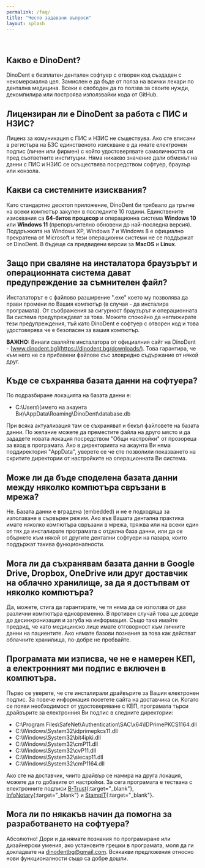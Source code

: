 ```yaml
---
permalink: /faq/
title: "Често задавани въпроси"
layout: splash
---
```

<br>

## Какво е DinoDent?
DinoDent е безплатен дентален софтуер с отворен код създаден с некомерсиална цел. Замислен е да бъде от полза на всички лекари по дентална медицина. Всеки е свободен да го ползва за своите нужди, декомпилира или построява използвайки кода от GitHub.

## Лицензиран ли е DinoDent за работа с ПИС и НЗИС?
Лиценз за комуникация с ПИС и НЗИС не съществува. Ако сте вписани в регистъра на БЗС единственото изискване е да имате електронен подпис (личен или фирмен) с който удостоверявате самоличността си пред съответните институции. Няма никакво значение дали обменът на данни с ПИС и НЗИС се осъществява посредством софтуер, браузър или конзола.

## Какви са системните изисквания?
Като стандартно десктоп приложение, DinoDent би трябвало да тръгне на всеки компютър закупен в последните 10 години. Единствените изисквания са <b>64-битов процесор</b> и операционна система
<b>Windows 10</b> или <b>Windows 11</b> (препоръчително обновени до най-последна версия). Поддръжката на Windows XP, Windows 7 и Windows 8 е официално прекратена от Microsoft и тези операционни системи не се поддържат от DinoDent. 
В бъдеще са предвидени версии за <b>MacOS</b> и <b>Linux</b>.

## Защо при сваляне на инсталатора браузърът и операционната система дават предупреждение за съмнителен файл?
Инсталаторът е с файлово разширение ".exe" което му позволява да прави промени по Вашия компютър (в случая - да инсталира програмата). От съображения за сигурност браузърът и операционната Ви система предупреждават за това. Можете спокойно да неглижирате тези предупреждения, тъй като DinoDent е софтуер с отворен код и това удостоверява че е безопасен за вашия компютър. 

<b>ВАЖНО:</b> Винаги сваляйте инсталатора от официалния сайт на DinoDent - [www.dinodent.bg](https://dinodent.bg/downloads/). Това гарантира, че към него не са прибавени файлове със зловредно съдържание от някой друг.

## Къде се съхранява базата данни на софтуера?
По подразбиране локацията на базата данни е: 

- C:\Users\\(името на акаунта Ви)\AppData\Roaming\DinoDent\database.db

При всяка актуализация там се съхраняват и бекъп файловете на базата данни. По желание можете да преместите файла на друго място и да зададете новата локация посредством "Общи настройки" от прозореца за вход в програмата. Ако в директорията на акаунта Ви няма поддиректория "AppData", уверете се че сте позволили показването на скритите директории от настройките на операционната Ви система.

## Може ли да бъде споделена базата данни между няколко компютъра свръзани в мрежа?
Не. Базата данни е вградена (embedded) и не е подходяща за използване в сървърен режим. Ако във Вашата дентална практика имате няколко компютъра свръзани в мрежа, тряжва или на всеки един от тях да инсталирате програмата с отделна база данни, или да се обърнете към някой от другите дентални софтуери на пазара, които поддържат такива функционалности.

## Мога ли да съхранявам базата данни в Google Drive, Dropbox, OneDrive или друг доставчик на облачно хранилище, за да я достъпвам от няколко компютъра?
Да, можете, стига да гарантирате, че тя няма да се използва от два различни компютъра едновременно. В противен случай това ще доведе до десинхронизация и загуба на информация. Също така имайте предвид, че като медицинско лице имате отговорност към личните данни на пациентите. Ако нямате базови познания за това как действат облачните хранилища, по-добре не пробвайте.

## Програмата ми изписва, че не е намерен КЕП, а електронният ми подпис е включен в компютъра.
Първо се уверете, че сте инсталирали драйвърите за Вашия електронен подпис. За повече информация посетете сайта на доставчика си.
Когато се появи необходимост от удостоверяване с КЕП, програмата търси драйвърите за електронния Ви подпис в следните директории:

- C:\Program Files\SafeNet\Authentication\SAC\x64\IDPrimePKCS1164.dll
- C:\Windows\System32\idprimepkcs11.dll
- C:\Windows\System32\bit4ipki.dll
- C:\Windows\System32\cmP11.dll
- C:\Windows\System32\cvP11.dll
- C:\Windows\System32\siecap11.dll
- C:\Windows\System32\cmP1164.dll

Ако сте на доставчик, чиито драйвър се намира на друга локация, можете да го добавите от настройки. За сега програмата е тествана с електронните подписи [B-Trust](https://www.b-trust.bg/){:target="_blank"}, [InfoNotary](https://www.infonotary.com/){:target="_blank"} и [StampIT](https://www.stampit.org/){:target="_blank"}.

## Мога ли по някакъв начин да помогна за разработването на софтуера?
Абсолютно! Дори и да нямате познания по програмиране или дизайнерски умения, ако установите грешки в програмата, моля да ги докладвате на [dinodentbg@gmail.com](mailto:dinodentbg@gmail.com). Всякакви предложения относно нови функционалности също са добре дошли.
